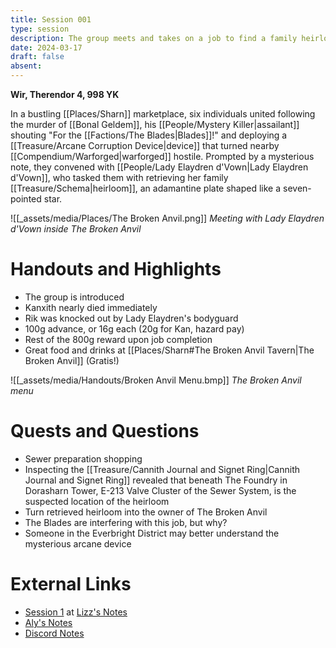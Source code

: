 ```yaml
---
title: Session 001
type: session
description: The group meets and takes on a job to find a family heirloom.
date: 2024-03-17
draft: false
absent:
---
```

**Wir, Therendor 4, 998 YK**

In a bustling [[Places/Sharn]] marketplace, six individuals united following the murder of [[Bonal Geldem]], his [[People/Mystery Killer|assailant]] shouting "For the [[Factions/The Blades|Blades]]!" and deploying a [[Treasure/Arcane Corruption Device|device]] that turned nearby [[Compendium/Warforged|warforged]] hostile. Prompted by a mysterious note, they convened with [[People/Lady Elaydren d'Vown|Lady Elaydren d'Vown]], who tasked them with retrieving her family [[Treasure/Schema|heirloom]], an adamantine plate shaped like a seven-pointed star.

![[_assets/media/Places/The Broken Anvil.png]]
*Meeting with Lady Elaydren d'Vown inside The Broken Anvil*
# Handouts and Highlights
- The group is introduced  
- Kanxith nearly died immediately  
- Rik was knocked out by Lady Elaydren's bodyguard  
- 100g advance, or 16g each (20g for Kan, hazard pay)  
- Rest of the 800g reward upon job completion  
- Great food and drinks at [[Places/Sharn#The Broken Anvil Tavern|The Broken Anvil]] (Gratis!)

![[_assets/media/Handouts/Broken Anvil Menu.bmp]]
*The Broken Anvil menu*
# Quests and Questions
- Sewer preparation shopping  
- Inspecting the [[Treasure/Cannith Journal and Signet Ring|Cannith Journal and Signet Ring]] revealed that beneath The Foundry in Dorasharn Tower, E-213 Valve Cluster of the Sewer System, is the suspected location of the heirloom
- Turn retrieved heirloom into the owner of The Broken Anvil  
- The Blades are interfering with this job, but why?  
- Someone in the Everbright District may better understand the mysterious arcane device
# External Links
- [Session 1](https://docs.google.com/document/d/1J33aBWlHE9Q3B2MMNnUZiaMUoW-X7qpKUtETTQmvalc/edit#heading=h.sl90rdeiuqb) at [Lizz's Notes](https://docs.google.com/document/d/1J33aBWlHE9Q3B2MMNnUZiaMUoW-X7qpKUtETTQmvalc/edit)
- [Aly's Notes](https://docs.google.com/document/d/1fSQjHnHHLE2g8VXjjjo7_mex3K2nn8vOA5Q_iREG5QU/edit)
- [Discord Notes](https://discord.com/channels/283480767844057088/1208993465531105380/1218285298421862410)
